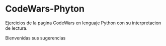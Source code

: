 # CodeWars-Phyton

Ejercicios de la pagina CodeWars en lenguaje Python con su interpretacion de lectura.

Bienvenidas sus sugerencias
